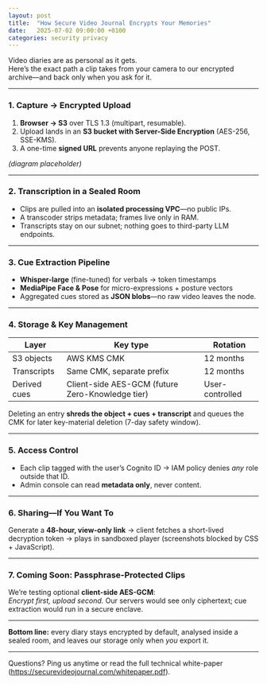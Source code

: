 ```yaml
---
layout: post
title:  "How Secure Video Journal Encrypts Your Memories"
date:   2025-07-02 09:00:00 +0100
categories: security privacy
---
```


Video diaries are as personal as it gets.  
Here’s the exact path a clip takes from your camera to our encrypted archive—and back only when you ask for it.

---

### 1. Capture → Encrypted Upload  

1. **Browser → S3** over TLS 1.3 (multipart, resumable).  
2. Upload lands in an **S3 bucket with Server-Side Encryption** (AES-256, SSE-KMS).  
3. A one-time **signed URL** prevents anyone replaying the POST.

*(diagram placeholder)*  
<!-- replace /assets/img/ingest-arch.png -->

---

### 2. Transcription in a Sealed Room  

* Clips are pulled into an **isolated processing VPC**—no public IPs.  
* A transcoder strips metadata; frames live only in RAM.  
* Transcripts stay on our subnet; nothing goes to third-party LLM endpoints.

---

### 3. Cue Extraction Pipeline  

* **Whisper-large** (fine-tuned) for verbals → token timestamps  
* **MediaPipe Face & Pose** for micro-expressions + posture vectors  
* Aggregated cues stored as **JSON blobs**—no raw video leaves the node.

---

### 4. Storage & Key Management  

| Layer | Key type | Rotation |
|-------|----------|----------|
| S3 objects | AWS KMS CMK | 12 months |
| Transcripts | Same CMK, separate prefix | 12 months |
| Derived cues | Client-side AES-GCM (future Zero-Knowledge tier) | User-controlled |

Deleting an entry **shreds the object + cues + transcript** and queues the CMK for later key-material deletion (7-day safety window).

---

### 5. Access Control  

* Each clip tagged with the user’s Cognito ID → IAM policy denies *any* role outside that ID.  
* Admin console can read **metadata only**, never content.

---

### 6. Sharing—If You Want To  

Generate a **48-hour, view-only link** → client fetches a short-lived decryption token → plays in sandboxed player (screenshots blocked by CSS + JavaScript).

---

### 7. Coming Soon: Passphrase-Protected Clips  

We’re testing optional **client-side AES-GCM**:  
*Encrypt first, upload second.* Our servers would see only ciphertext; cue extraction would run in a secure enclave.

---

**Bottom line:** every diary stays encrypted by default, analysed inside a sealed room, and leaves our storage only when *you* export it.

---

Questions? Ping us anytime or read the full technical white-paper (<https://securevideojournal.com/whitepaper.pdf>).

